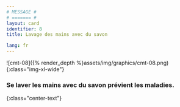 ```yaml
---
# MESSAGE #
# ======= #
layout: card
identifier: 8
title: Lavage des mains avec du savon

lang: fr
---
```


![cmt-08]({% render_depth %}assets/img/graphics/cmt-08.png){:class="img-xl-wide"}

### Se laver les mains avec du savon prévient les maladies.
{:class="center-text"}